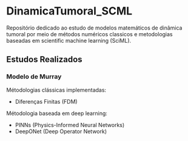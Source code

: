 # DinamicaTumoral_SCML

Repositório dedicado ao estudo de modelos matemáticos de dinâmica tumoral por meio de métodos numéricos classicos e metodologias baseadas em scientific machine learning (SciML).

## Estudos Realizados

### Modelo de Murray
Métodologias clássicas implementadas:
- Diferenças Finitas (FDM) 

Métodologia baseada em deep learning:
- PINNs (Physics-Informed Neural Networks)
- DeepONet (Deep Operator Network)
